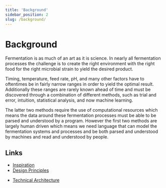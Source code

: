 ```yaml
---
title: 'Background'
sidebar_position: 2
slug: /background/
---
```


# Background

Fermentation is as much of an art as it is science. In nearly all fermentation processes the challenge is to create the right environment with the right food for the right microbial strain to yield the desired product.

Timing, temperature, feed rate, pH, and many other factors have to oftentimes be in fairly narrow ranges in order to yield the optimal result. Additionally these ranges are rarely known ahead of time and must be discovered through a combination of different methods, such as trial and error, intuition, statistical analysis, and now machine learning.

The latter two methods require the use of computational resources which means the data around these fermentation processes must be able to be parsed and understood by a program. However the first two methods are largely human driven which means we need language that can model the fermentation systems and processes and be both parsed and understood by machines and read and understood by people.

## Links

- [Inspiration](/background/inspiration)
- [Design Principles](/background/design-principles)
<!-- - [Utility Score](/model/manifest/core-sections) we need to get anchors working-->
- [Technical Architecture](/background/technical-architecture)
